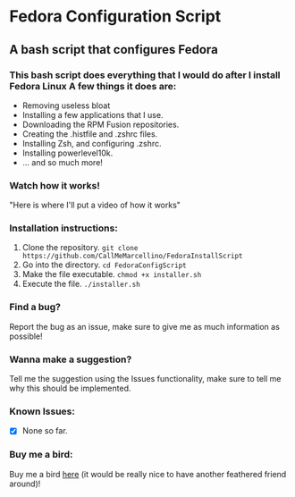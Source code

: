 # Fedora Configuration Script
## A bash script that configures Fedora

### This bash script does everything that I would do after I install Fedora Linux A few things it does are:
* Removing useless bloat
* Installing a few applications that I use.
* Downloading the RPM Fusion repositories.
* Creating the .histfile and .zshrc files.
* Installing Zsh, and configuring .zshrc.
* Installing powerlevel10k.
* ... and so much more!

### Watch how it works!
"Here is where I'll put a video of how it works"

### Installation instructions:
1. Clone the repository.
   ```git clone https://github.com/CallMeMarcellino/FedoraInstallScript```
2. Go into the directory.
   ```cd FedoraConfigScript```
3. Make the file executable.
   ```chmod +x installer.sh```
4. Execute the file.
   ```./installer.sh```

### Find a bug?
Report the bug as an issue, make sure to give me as much information as possible!

### Wanna make a suggestion?
Tell me the suggestion using the Issues functionality, make sure to tell me why this should be implemented.

### Known Issues:
* [x] None so far.

### Buy me a bird:
Buy me a bird [here](https://www.buymeacoffee.com/Excalian) (it would be really nice to have another feathered friend around)!
